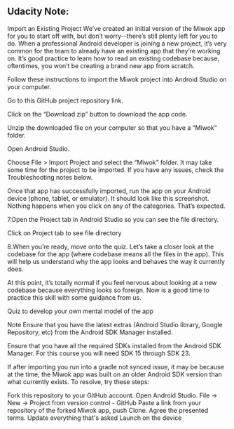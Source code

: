 


## Udacity Note:

Import an Existing Project
We’ve created an initial version of the Miwok app for you to start off with, but don’t worry--there’s still plenty left for you to do. When a professional Android developer is joining a new project, it’s very common for the team to already have an existing app that they’re working on. It’s good practice to learn how to read an existing codebase because, oftentimes, you won’t be creating a brand new app from scratch.

Follow these instructions to import the Miwok project into Android Studio on your computer.

Go to this GitHub project repository link.

Click on the “Download zip” button to download the app code.

Unzip the downloaded file on your computer so that you have a “Miwok” folder.

Open Android Studio.

Choose File > Import Project and select the “Miwok” folder. It may take some time for the project to be imported. If you have any issues, check the Troubleshooting notes below.

Once that app has successfully imported, run the app on your Android device (phone, tablet, or emulator). It should look like this screenshot. Nothing happens when you click on any of the categories. That’s expected.


7.Open the Project tab in Android Studio so you can see the file directory.


Click on Project tab to see file directory

8.When you’re ready, move onto the quiz. Let’s take a closer look at the codebase for the app (where codebase means all the files in the app). This will help us understand why the app looks and behaves the way it currently does.

At this point, it’s totally normal if you feel nervous about looking at a new codebase because everything looks so foreign. Now is a good time to practice this skill with some guidance from us.

Quiz to develop your own mental model of the app

Note
Ensure that you have the latest extras (Android Studio library, Google Repository, etc) from the Android SDK Manager installed.

Ensure that you have all the required SDKs installed from the Android SDK Manager. For this course you will need SDK 15 through SDK 23.

If after importing you run into a gradle not synced issue, it may be because at the time, the Miwok app was built on an older Android SDK version than what currently exists. To resolve, try these steps:

Fork this repository to your GitHub account.
Open Android Studio.
File -> New -> Project from version control - GitHub
Paste a link from your repository of the forked Miwok app, push Clone.
Agree the presented terms. Update everything that's asked
Launch on the device
